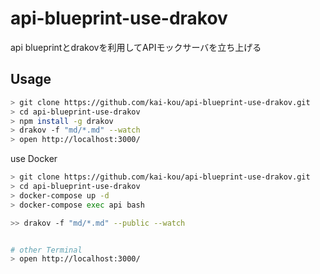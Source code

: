 # api-blueprint-use-drakov

api blueprintとdrakovを利用してAPIモックサーバを立ち上げる


## Usage

```sh
> git clone https://github.com/kai-kou/api-blueprint-use-drakov.git
> cd api-blueprint-use-drakov
> npm install -g drakov
> drakov -f "md/*.md" --watch
> open http://localhost:3000/
```

use Docker

```sh
> git clone https://github.com/kai-kou/api-blueprint-use-drakov.git
> cd api-blueprint-use-drakov
> docker-compose up -d
> docker-compose exec api bash

>> drakov -f "md/*.md" --public --watch


# other Terminal
> open http://localhost:3000/
```
